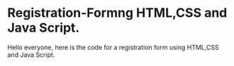 # Registration-Formng HTML,CSS and Java Script.
Hello everyone, here is the code for a registration form using HTML,CSS and Java Script.
